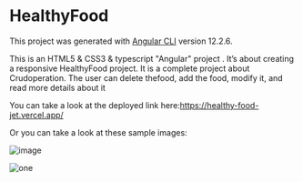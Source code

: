 # HealthyFood

This project was generated with [Angular CLI](https://github.com/angular/angular-cli) version 12.2.6.

This is an HTML5 & CSS3 & typescript "Angular"  project . It’s about creating a responsive HealthyFood project.
It is a complete project about Crudoperation. The user can delete thefood, add the food, modify it, and
read more details about it

You can take a look at the deployed link here:https://healthy-food-jet.vercel.app/

Or you can take a look at these sample images:

![image](https://user-images.githubusercontent.com/72417447/144273466-3acebbfc-be0d-4a22-be6b-08a3de9b75da.png)

![one](https://user-images.githubusercontent.com/72417447/144273684-07959ee0-9e63-4443-aa2c-fc032d224146.PNG)


